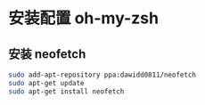 # 安装配置 oh-my-zsh

## 安装 neofetch

```bash
sudo add-apt-repository ppa:dawidd0811/neofetch
sudo apt-get update
sudo apt-get install neofetch
```